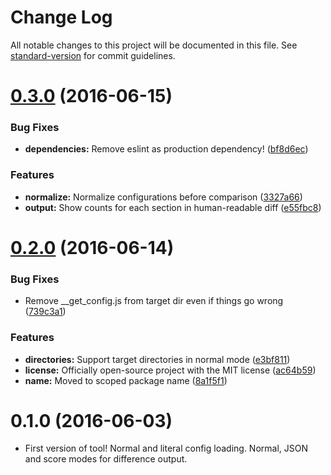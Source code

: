 # Change Log

All notable changes to this project will be documented in this file. See [standard-version](https://github.com/conventional-changelog/standard-version) for commit guidelines.

<a name="0.3.0"></a>
# [0.3.0](https://github.com/scottnonnenberg/eslint-compare-config/compare/v0.2.0...v0.3.0) (2016-06-15)


### Bug Fixes

* **dependencies:** Remove eslint as production dependency! ([bf8d6ec](https://github.com/scottnonnenberg/eslint-compare-config/commit/bf8d6ec))


### Features

* **normalize:** Normalize configurations before comparison ([3327a66](https://github.com/scottnonnenberg/eslint-compare-config/commit/3327a66))
* **output:** Show counts for each section in human-readable diff ([e55fbc8](https://github.com/scottnonnenberg/eslint-compare-config/commit/e55fbc8))



<a name="0.2.0"></a>
# [0.2.0](https://github.com/scottnonnenberg/eslint-compare-config/compare/v0.1.0...v0.2.0) (2016-06-14)


### Bug Fixes

* Remove __get_config.js from target dir even if things go wrong ([739c3a1](https://github.com/scottnonnenberg/eslint-compare-config/commit/739c3a1))


### Features

* **directories:** Support target directories in normal mode ([e3bf811](https://github.com/scottnonnenberg/eslint-compare-config/commit/e3bf811))
* **license:** Officially open-source project with the MIT license ([ac64b59](https://github.com/scottnonnenberg/eslint-compare-config/commit/ac64b59))
* **name:** Moved to scoped package name ([8a1f5f1](https://github.com/scottnonnenberg/eslint-compare-config/commit/8a1f5f1))


<a name="0.1.0"></a>
# 0.1.0 (2016-06-03)

- First version of tool! Normal and literal config loading. Normal, JSON and score modes for difference output.
